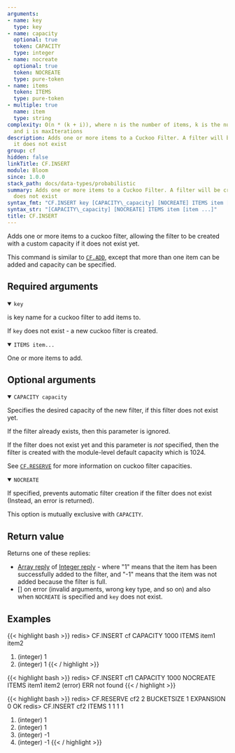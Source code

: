 ```yaml
---
arguments:
- name: key
  type: key
- name: capacity
  optional: true
  token: CAPACITY
  type: integer
- name: nocreate
  optional: true
  token: NOCREATE
  type: pure-token
- name: items
  token: ITEMS
  type: pure-token
- multiple: true
  name: item
  type: string
complexity: O(n * (k + i)), where n is the number of items, k is the number of sub-filters
  and i is maxIterations
description: Adds one or more items to a Cuckoo Filter. A filter will be created if
  it does not exist
group: cf
hidden: false
linkTitle: CF.INSERT
module: Bloom
since: 1.0.0
stack_path: docs/data-types/probabilistic
summary: Adds one or more items to a Cuckoo Filter. A filter will be created if it
  does not exist
syntax_fmt: "CF.INSERT key [CAPACITY\_capacity] [NOCREATE] ITEMS item [item ...]"
syntax_str: "[CAPACITY\_capacity] [NOCREATE] ITEMS item [item ...]"
title: CF.INSERT
---
```

Adds one or more items to a cuckoo filter, allowing the filter to be created with a custom capacity if it does not exist yet.

This command is similar to [`CF.ADD`](/commands/cf.add), except that more than one item can be added and capacity can be specified.

## Required arguments

<details open><summary><code>key</code></summary>

is key name for a cuckoo filter to add items to.

If `key` does not exist - a new cuckoo filter is created.
</details>

<details open><summary><code>ITEMS item...</code></summary>

One or more items to add.
</details>

## Optional arguments

<details open><summary><code>CAPACITY capacity</code></summary>
    
Specifies the desired capacity of the new filter, if this filter does not exist yet.
    
If the filter already exists, then this parameter is ignored.
    
If the filter does not exist yet and this parameter is *not* specified, then the filter is created with the module-level default capacity which is 1024.

See [`CF.RESERVE`](/commands/cf.reserve) for more information on cuckoo filter capacities.
</details>
    
<details open><summary><code>NOCREATE</code></summary>
  
If specified, prevents automatic filter creation if the filter does not exist (Instead, an error is returned).
    
This option is mutually exclusive with `CAPACITY`.
</details>

## Return value

Returns one of these replies:

- [Array reply](/docs/reference/protocol-spec#arrays) of [Integer reply](/docs/reference/protocol-spec#integers) - where "1" means that the item has been successfully added to the filter, and "-1" means that the item was not added because the filter is full.
- [] on error (invalid arguments, wrong key type, and so on) and also when `NOCREATE` is specified and `key` does not exist.

## Examples

{{< highlight bash >}}
redis> CF.INSERT cf CAPACITY 1000 ITEMS item1 item2 
1) (integer) 1
2) (integer) 1
{{< / highlight >}}

{{< highlight bash >}}
redis> CF.INSERT cf1 CAPACITY 1000 NOCREATE ITEMS item1 item2 
(error) ERR not found
{{< / highlight >}}

{{< highlight bash >}}
redis> CF.RESERVE cf2 2 BUCKETSIZE 1 EXPANSION 0
OK
redis> CF.INSERT cf2 ITEMS 1 1 1 1
1) (integer) 1
2) (integer) 1
3) (integer) -1
4) (integer) -1
{{< / highlight >}}
